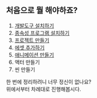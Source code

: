 ## 처음으로 뭘 해야하죠?

1. [개발도구 설치하기](./install-ide)
1. [종속성 프로그램 설치하기](./install-dependencies)
1. [프로젝트 만들기](./how-to-make-new-project)
1. [에셋 추가하기](./add-assets)
1. [애니메이션 만들기](./add-animations)
1. 액터 만들기
1. 씬 만들기

한 번에 정리하려니 너무 정신이 없나요?  
위에서부터 차례대로 진행해봅시다.